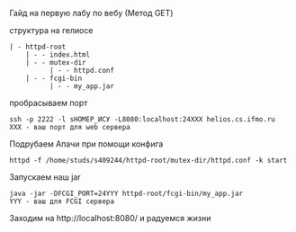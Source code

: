 Гайд на первую лабу по вебу (Метод GET)

структура на гелиосе
```
| - httpd-root
    | - - index.html
    | - - mutex-dir 
          | - - httpd.conf
    | - - fcgi-bin
          | - - my_app.jar
```
пробрасываем порт
```
ssh -p 2222 -l sНОМЕР_ИСУ -L8080:localhost:24XXX helios.cs.ifmo.ru
XXX - ваш порт для web сервера
```
Подрубаем Апачи при помощи конфига
```
httpd -f /home/studs/s409244/httpd-root/mutex-dir/httpd.conf -k start
```
Запускаем наш jar
```
java -jar -DFCGI_PORT=24YYY httpd-root/fcgi-bin/my_app.jar
YYY - ваш для FCGI сервера
```
Заходим на http://localhost:8080/ и радуемся жизни
